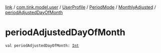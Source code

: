 [link](../../../../index.md) / [com.tink.model.user](../../../index.md) / [UserProfile](../../index.md) / [PeriodMode](../index.md) / [MonthlyAdjusted](index.md) / [periodAdjustedDayOfMonth](./period-adjusted-day-of-month.md)

# periodAdjustedDayOfMonth

`val periodAdjustedDayOfMonth: `[`Int`](https://kotlinlang.org/api/latest/jvm/stdlib/kotlin/-int/index.html)